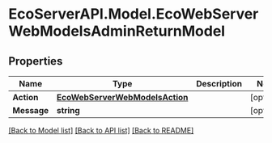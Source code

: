 # EcoServerAPI.Model.EcoWebServerWebModelsAdminReturnModel
## Properties

Name | Type | Description | Notes
------------ | ------------- | ------------- | -------------
**Action** | [**EcoWebServerWebModelsAction**](EcoWebServerWebModelsAction.md) |  | [optional] 
**Message** | **string** |  | [optional] 

[[Back to Model list]](../README.md#documentation-for-models) [[Back to API list]](../README.md#documentation-for-api-endpoints) [[Back to README]](../README.md)

